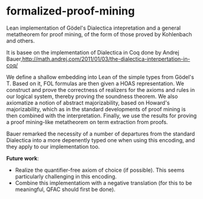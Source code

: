 # formalized-proof-mining
Lean implementation of Gödel's Dialectica intepretation and a general metatheorem for proof mining, of the form of those proved by Kohlenbach and others.


It is basee on the implementation of Dialectica in Coq done by Andrej Bauer,http://math.andrej.com/2011/01/03/the-dialectica-interpertation-in-coq/

We define a shallow embedding into Lean of the simple types from Gödel's T.
Based on it, FOL formulas are then given a HOAS representation.
We construct and prove the correctness of realizers for the axioms and rules in our logical system, thereby proving the soundness theorem.
We also axiomatize a notion of abstract majorizability, based on Howard's majorizability, which as in the standard developments of proof mining is then combined with the interpretation.
Finally, we use the results for proving a proof mining-like metatheorem on term extraction from proofs.

Bauer remarked the necessity of a number of departures from the standard Dialectica into a more depenently typed one when using this encoding, and they apply to our implementation too.



**Future work**:
* Realize the quantifier-free axiom of choice (if possible). This seems particularly challenging in this encoding.
* Combine this implementatiom with a negative translation (for this to be meaningful, QFAC should first be done).

